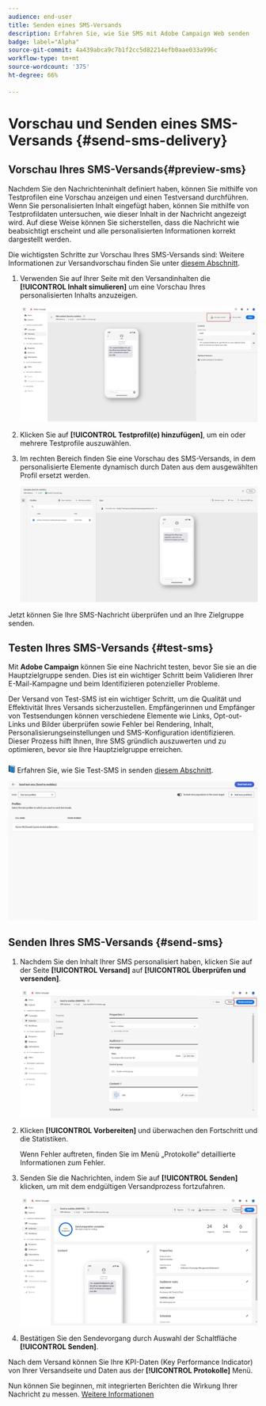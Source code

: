 ```yaml
---
audience: end-user
title: Senden eines SMS-Versands
description: Erfahren Sie, wie Sie SMS mit Adobe Campaign Web senden
badge: label="Alpha"
source-git-commit: 4a439abca9c7b1f2cc5d82214efb0aae033a996c
workflow-type: tm+mt
source-wordcount: '375'
ht-degree: 66%

---
```


# Vorschau und Senden eines SMS-Versands {#send-sms-delivery}

## Vorschau Ihres SMS-Versands{#preview-sms}

Nachdem Sie den Nachrichteninhalt definiert haben, können Sie mithilfe von Testprofilen eine Vorschau anzeigen und einen Testversand durchführen. Wenn Sie personalisierten Inhalt eingefügt haben, können Sie mithilfe von Testprofildaten untersuchen, wie dieser Inhalt in der Nachricht angezeigt wird. Auf diese Weise können Sie sicherstellen, dass die Nachricht wie beabsichtigt erscheint und alle personalisierten Informationen korrekt dargestellt werden.

Die wichtigsten Schritte zur Vorschau Ihres SMS-Versands sind: Weitere Informationen zur Versandvorschau finden Sie unter [diesem Abschnitt](../preview-test/preview-content.md).

1. Verwenden Sie auf Ihrer Seite mit den Versandinhalten die **[!UICONTROL Inhalt simulieren]** um eine Vorschau Ihres personalisierten Inhalts anzuzeigen.

   ![](assets/sms_send_1.png)

1. Klicken Sie auf **[!UICONTROL Testprofil(e) hinzufügen]**, um ein oder mehrere Testprofile auszuwählen.

   <!--
    Once your test profiles are selected, click **[!UICONTROL Select]**.
    ![](assets/sms_send_2.png)
    -->

1. Im rechten Bereich finden Sie eine Vorschau des SMS-Versands, in dem personalisierte Elemente dynamisch durch Daten aus dem ausgewählten Profil ersetzt werden.

   ![](assets/sms_send_3.png)

Jetzt können Sie Ihre SMS-Nachricht überprüfen und an Ihre Zielgruppe senden.

## Testen Ihres SMS-Versands {#test-sms}

Mit **Adobe Campaign** können Sie eine Nachricht testen, bevor Sie sie an die Hauptzielgruppe senden. Dies ist ein wichtiger Schritt beim Validieren Ihrer E-Mail-Kampagne und beim Identifizieren potenzieller Probleme.

Der Versand von Test-SMS ist ein wichtiger Schritt, um die Qualität und Effektivität Ihres Versands sicherzustellen. Empfängerinnen und Empfänger von Testsendungen können verschiedene Elemente wie Links, Opt-out-Links und Bilder überprüfen sowie Fehler bei Rendering, Inhalt, Personalisierungseinstellungen und SMS-Konfiguration identifizieren. Dieser Prozess hilft Ihnen, Ihre SMS gründlich auszuwerten und zu optimieren, bevor sie Ihre Hauptzielgruppe erreichen.

![](../assets/do-not-localize/book.png) Erfahren Sie, wie Sie Test-SMS in senden [diesem Abschnitt](../preview-test/test-deliveries.md).

![](assets/sms_send_6.png)

## Senden Ihres SMS-Versands {#send-sms}

1. Nachdem Sie den Inhalt Ihrer SMS personalisiert haben, klicken Sie auf der Seite **[!UICONTROL Versand]** auf **[!UICONTROL Überprüfen und versenden]**.

   ![](assets/sms_send_4.png)

1. Klicken **[!UICONTROL Vorbereiten]** und überwachen den Fortschritt und die Statistiken.

   Wenn Fehler auftreten, finden Sie im Menü „Protokolle“ detaillierte Informationen zum Fehler.

1. Senden Sie die Nachrichten, indem Sie auf **[!UICONTROL Senden]** klicken, um mit dem endgültigen Versandprozess fortzufahren.

   ![](assets/sms_send_5.png)

1. Bestätigen Sie den Sendevorgang durch Auswahl der Schaltfläche **[!UICONTROL Senden]**.

Nach dem Versand können Sie Ihre KPI-Daten (Key Performance Indicator) von Ihrer Versandseite und Daten aus der **[!UICONTROL Protokolle]** Menü.

Nun können Sie beginnen, mit integrierten Berichten die Wirkung Ihrer Nachricht zu messen. [Weitere Informationen](../reporting/sms-report.md)




